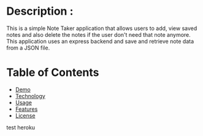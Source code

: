 
# Description :

This is a simple Note Taker application that allows users to add, view saved notes and also delete the notes if the user don't need that note anymore. This application uses an express backend and save and retrieve note data from a JSON file.

# Table of Contents
* [Demo](#demo)
* [Technology](#technology)
* [Usage](#usage)
* [Features](#features)
* [License](#license)


test heroku